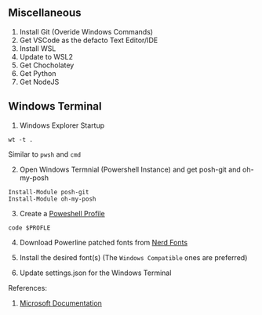
## Miscellaneous

1. Install Git (Overide Windows Commands)
2. Get VSCode as the defacto Text Editor/IDE
3. Install WSL
4. Update to WSL2
5. Get Chocholatey
6. Get Python 
7. Get NodeJS

## Windows Terminal


1. Windows Explorer Startup

``
wt -t .
``

Similar to ``pwsh`` and ``cmd``

2. Open Windows Termnial (Powershell Instance) and get posh-git and oh-my-posh 

```terminal
Install-Module posh-git
Install-Module oh-my-posh 
```

3. Create a [Poweshell Profile](./Microsoft.PowerShell_Profile.ps1)

```terminal
code $PROFLE
```

4. Download Powerline patched fonts from [Nerd Fonts](https://www.nerdfonts.com/font-downloads)


5. Install the desired font(s)
(The `Windows Compatible` ones are preferred)

5. Update settings.json for the Windows Terminal


References:

1. [Microsoft Documentation](https://docs.microsoft.com/en-us/windows/terminal/tutorials/powerline-setup)